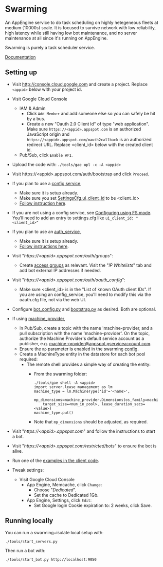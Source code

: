 # Swarming

An AppEngine service to do task scheduling on highly hetegeneous fleets at
medium (10000s) scale. It is focused to survive network with low reliability,
high latency while still having low bot maintenance, and no server maintenance
at all since it's running on AppEngine.

Swarming is purely a task scheduler service.

[Documentation](doc)


## Setting up

*   Visit http://console.cloud.google.com and create a project. Replace
    `<appid>` below with your project id.
*   Visit Google Cloud Console
    *   IAM & Admin
        *   Click `Add Member` and add someone else so you can safely be hit by a
            bus.
        *   Create a new "Oauth 2.0 Client Id" of type "web application".  Make sure
            `https://<appid>.appspot.com` is an authorized JavaScript origin
            and `https://<appid>.appspot.com/oauth2callback` is an authorized
            redirect URL.  Replace \<client_id\> below with the created client id.
    *   Pub/Sub, click `Enable API`.
*   Upload the code with: `./tools/gae upl -x -A <appid>`
*   Visit https://\<appid\>.appspot.com/auth/bootstrap and click `Proceed`.
*   If you plan to use a [config service](../config_service),
    *   Make sure it is setup already.
    *   Make sure you set [SettingsCfg.ui_client_id](https://github.com/luci/luci-py/blob/master/appengine/swarming/proto/config.proto#L37)
        to be \<client_id\>
    *   [Follow instruction
        here](../components/components/config/#linking-to-the-config-service).

*   If you are not using a config service, see [Configuring using FS mode](https://github.com/luci/luci-py/blob/master/appengine/components/components/config/README.md#fs-mode).
    You'll need to add an entry to settings.cfg like `ui_client_id: "<client_id>"`

*   If you plan to use an [auth_service](../auth_service),
    *   Make sure it is setup already.
    *   [Follow instructions
        here](../auth_service#linking-other-services-to-auth_service).

*   Visit "_https://\<appid\>.appspot.com/auth/groups_":
    *   Create [access groups](doc/Access-Groups.md) as relevant. Visit the
        "_IP Whitelists_" tab and add bot external IP addresses if needed.

*   Visit "_https://\<appid\>.appspot.com/auth/oauth_config_":
    *   Make sure \<client_id\> is in the "List of known OAuth client IDs".
        If you are using an config_service, you'll need to modify this via the
        oauth.cfg file, not via the web UI.

*   Configure [bot_config.py](swarming_bot/config/bot_config.py) and
    [bootstrap.py](swarming_bot/config/bootstrap.py) as desired. Both are
    optional.

*   If using [machine_provider](../machine_provider),
    *   In Pub/Sub, create a topic with the name 'machine-provider, and a pull
        subscription with the name 'machine-provider'. On the topic, authorize
        the Machine Provider's default service account as a publisher,
        e.g. machine-provider@appspot.gserviceaccount.com.
    *   Ensure the `mp` parameter is enabled in the swarming
        [config](https://github.com/luci/luci-py/blob/master/appengine/swarming/proto/config.proto).
    *   Create a MachineType entity in the datastore for each bot pool required:
        *   The remote shell provides a simple way of creating the entity:
            *   From the swarming folder:

                ```
                ./tools/gae shell -A <appid>
                import server.lease_management as lm
                machine_type = lm.MachineType('id'='<name>',
                    mp_dimensions=machine_provider.Dimensions(os_family=machine_provider.OSFamily.LINUX,),
                    target_size=<num_in_pool>, lease_duration_secs=<value>)
                machine_type.put()
                ```

            *   Note that `mp_dimensions` should be adjusted, as required.
*   Visit "_https://\<appid\>.appspot.com_" and follow the instructions to start
    a bot.
*   Visit "_https://\<appid\>.appspot.com/restricted/bots_" to ensure the bot is
    alive.
*   Run one of the [examples in the client code](../../client/example).
*   Tweak settings:
    *   Visit Google Cloud Console
        *   App Engine, Memcache, click `Change`:
            *   Choose "_Dedicated_".
            *   Set the cache to Dedicated 1Gb.
        *   App Engine, Settings, click `Edit`:
            *   Set Google login Cookie expiration to: 2 weeks, click Save.


## Running locally

You can run a swarming+isolate local setup with:

    ./tools/start_servers.py

Then run a bot with:

    ./tools/start_bot.py http://localhost:9050
